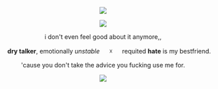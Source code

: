 <p align="center"><img src="https://github.com/45death/45death/assets/161214008/da1516f2-1520-4351-a46d-bb26339c3f6d"></p>
<p align="center"><img src="https://github.com/45death/45death/assets/161214008/ff1bfabe-e657-4934-8200-63696d846fc2"></p>
<p align="center"> i don't even feel good about it anymore,, </p>
<p align="center">　　<b>dry talker</b>, emotionally <i>unstable</i> 　 ☓ 　 requited <b>hate</b> is my bestfriend.  </p>
<p align="center">'cause you don't take the advice you fucking use me for.</p>
<p align="center"><img src="https://github.com/45death/45death/assets/161214008/6a5e28c7-d5a9-4ec1-b7bd-55da1121324a"></p>


